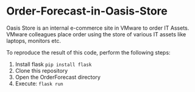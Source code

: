 # Order-Forecast-in-Oasis-Store
Oasis Store is an internal e-commerce site in VMware to order IT Assets. VMware colleagues place order using the store of various IT assets like laptops, monitors etc.

To reproduce the result of this code, perform the following steps:

1. Install flask
   `pip install flask`
2. Clone this repository
3. Open the OrderForecast directory
4. Execute: `flask run`
